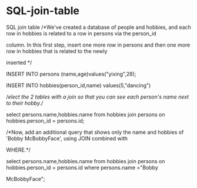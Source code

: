 # SQL-join-table
SQL join table
/*We've created a database of people and hobbies, and each row in hobbies is related to a row in persons via the person_id 

column. In this first step, insert one more row in persons and then one more row in hobbies that is related to the newly 

inserted */

INSERT INTO persons (name,age)values("yixing",28);

INSERT INTO hobbies(person_id,name) values(5,"dancing")


/*elect the 2 tables with a join so that you can see each person's name next to their hobby.*/

select persons.name,hobbies.name from hobbies join persons on hobbies.person_id = persons.id;


/*Now, add an additional query that shows only the name and hobbies of 'Bobby McBobbyFace', using JOIN combined with 

WHERE.*/

select persons.name,hobbies.name from hobbies join persons on hobbies.person_id = persons.id where persons.name ="Bobby 

McBobbyFace";
